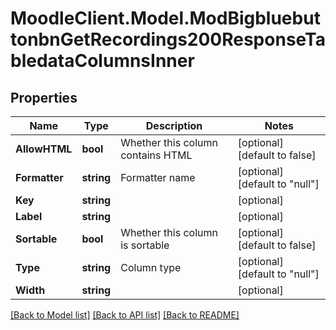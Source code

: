 # MoodleClient.Model.ModBigbluebuttonbnGetRecordings200ResponseTabledataColumnsInner

## Properties

Name | Type | Description | Notes
------------ | ------------- | ------------- | -------------
**AllowHTML** | **bool** | Whether this column contains HTML | [optional] [default to false]
**Formatter** | **string** | Formatter name | [optional] [default to "null"]
**Key** | **string** |  | [optional] 
**Label** | **string** |  | [optional] 
**Sortable** | **bool** | Whether this column is sortable | [optional] [default to false]
**Type** | **string** | Column type | [optional] [default to "null"]
**Width** | **string** |  | [optional] 

[[Back to Model list]](../README.md#documentation-for-models) [[Back to API list]](../README.md#documentation-for-api-endpoints) [[Back to README]](../README.md)

